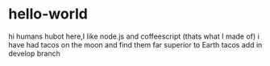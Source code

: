 # hello-world
hi humans
hubot here,I like node.js and coffeescript (thats what I made of)
i have had tacos on the moon and find them far superior to Earth tacos
add in develop branch
